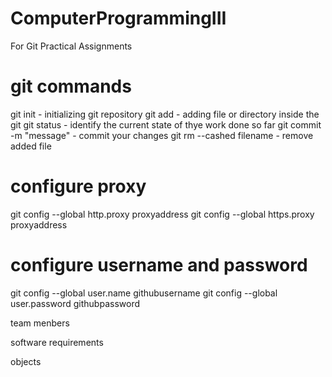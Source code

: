 # ComputerProgrammingIII
For Git Practical Assignments

git commands
============

git init                 - initializing git repository
git add                  - adding file or directory inside the git
git status               - identify the current state of thye work done so far
git commit -m "message"  - commit your changes 
git rm --cashed filename - remove added file

configure proxy
===============

git config --global http.proxy proxyaddress
git config --global https.proxy proxyaddress

configure username and password
===============================

git config --global user.name githubusername
git config --global user.password githubpassword

team menbers

software requirements

objects